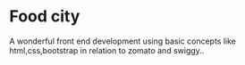 # Food city
A wonderful front end development using basic concepts like html,css,bootstrap in relation to zomato and swiggy..

